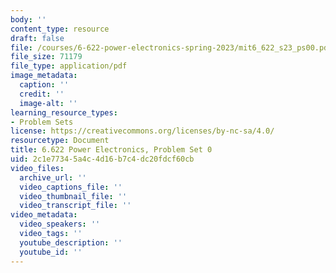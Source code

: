 ```yaml
---
body: ''
content_type: resource
draft: false
file: /courses/6-622-power-electronics-spring-2023/mit6_622_s23_ps00.pdf
file_size: 71179
file_type: application/pdf
image_metadata:
  caption: ''
  credit: ''
  image-alt: ''
learning_resource_types:
- Problem Sets
license: https://creativecommons.org/licenses/by-nc-sa/4.0/
resourcetype: Document
title: 6.622 Power Electronics, Problem Set 0
uid: 2c1e7734-5a4c-4d16-b7c4-dc20fdcf60cb
video_files:
  archive_url: ''
  video_captions_file: ''
  video_thumbnail_file: ''
  video_transcript_file: ''
video_metadata:
  video_speakers: ''
  video_tags: ''
  youtube_description: ''
  youtube_id: ''
---
```

